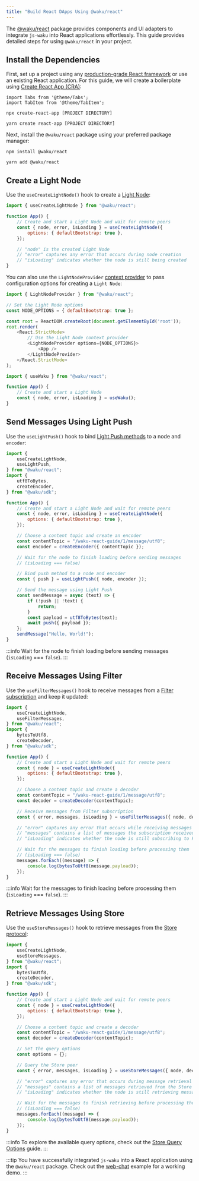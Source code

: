 ```yaml
---
title: "Build React DApps Using @waku/react"
---
```


The [@waku/react](https://www.npmjs.com/package/@waku/react) package provides components and UI adapters to integrate `js-waku` into React applications effortlessly. This guide provides detailed steps for using `@waku/react` in your project.

## Install the Dependencies

First, set up a project using any [production-grade React framework](https://react.dev/learn/start-a-new-react-project) or use an existing React application. For this guide, we will create a boilerplate using [Create React App (CRA)](https://create-react-app.dev/docs/getting-started):

```mdx-code-block
import Tabs from '@theme/Tabs';
import TabItem from '@theme/TabItem';
```

<Tabs groupId="package-manager">
<TabItem value="npm" label="npm">

```shell
npx create-react-app [PROJECT DIRECTORY]
```

</TabItem>
<TabItem value="yarn" label="Yarn">

```shell
yarn create react-app [PROJECT DIRECTORY]
```

</TabItem>
</Tabs>

Next, install the `@waku/react` package using your preferred package manager:

<Tabs groupId="package-manager">
<TabItem value="npm" label="npm">

```shell
npm install @waku/react
```

</TabItem>
<TabItem value="yarn" label="Yarn">

```shell
yarn add @waku/react
```

</TabItem>
</Tabs>

## Create a Light Node

Use the `useCreateLightNode()` hook to create a [Light Node](/guides/js-waku/light-send-receive):

```js title="App.js"
import { useCreateLightNode } from "@waku/react";

function App() {
	// Create and start a Light Node and wait for remote peers
	const { node, error, isLoading } = useCreateLightNode({
		options: { defaultBootstrap: true },
	});

	// "node" is the created Light Node
	// "error" captures any error that occurs during node creation
	// "isLoading" indicates whether the node is still being created
}
```

You can also use the `LightNodeProvider` [context provider](https://react.dev/reference/react/createContext#provider) to pass configuration options for creating a `Light Node`:

```js title="index.js"
import { LightNodeProvider } from "@waku/react";

// Set the Light Node options
const NODE_OPTIONS = { defaultBootstrap: true };

const root = ReactDOM.createRoot(document.getElementById('root'));
root.render(
	<React.StrictMode>
		// Use the Light Node context provider
		<LightNodeProvider options={NODE_OPTIONS}>
			<App />
		</LightNodeProvider>
	</React.StrictMode>
);
```

```js title="App.js"
import { useWaku } from "@waku/react";

function App() {
	// Create and start a Light Node
	const { node, error, isLoading } = useWaku();
}
```

## Send Messages Using Light Push

Use the `useLightPush()` hook to bind [Light Push methods](/guides/js-waku/light-send-receive/#send-messages-using-light-push) to a node and `encoder`:

```js title="App.js"
import {
	useCreateLightNode,
	useLightPush,
} from "@waku/react";
import {
	utf8ToBytes,
	createEncoder,
} from "@waku/sdk";

function App() {
	// Create and start a Light Node and wait for remote peers
	const { node, error, isLoading } = useCreateLightNode({
		options: { defaultBootstrap: true },
	});

	// Choose a content topic and create an encoder
	const contentTopic = "/waku-react-guide/1/message/utf8";
	const encoder = createEncoder({ contentTopic });

	// Wait for the node to finish loading before sending messages
	// (isLoading === false)

	// Bind push method to a node and encoder
	const { push } = useLightPush({ node, encoder });

	// Send the message using Light Push
	const sendMessage = async (text) => {
		if (!push || !text) {
			return;
		}
		const payload = utf8ToBytes(text);
		await push({ payload });
	};
	sendMessage("Hello, World!");
}
```

:::info
Wait for the node to finish loading before sending messages (`isLoading` === `false`).
:::

## Receive Messages Using Filter

Use the `useFilterMessages()` hook to receive messages from a [Filter subscription](/guides/js-waku/light-send-receive/#receive-messages-using-filter) and keep it updated:

```js title="App.js"
import {
	useCreateLightNode,
	useFilterMessages,
} from "@waku/react";
import {
	bytesToUtf8,
	createDecoder,
} from "@waku/sdk";

function App() {
	// Create and start a Light Node and wait for remote peers
	const { node } = useCreateLightNode({
		options: { defaultBootstrap: true },
	});

	// Choose a content topic and create a decoder
	const contentTopic = "/waku-react-guide/1/message/utf8";
	const decoder = createDecoder(contentTopic);

	// Receive messages from Filter subscription
	const { error, messages, isLoading } = useFilterMessages({ node, decoder });

	// "error" captures any error that occurs while receiving messages
	// "messages" contains a list of messages the subscription received
	// "isLoading" indicates whether the node is still subscribing to Filter

	// Wait for the messages to finish loading before processing them
	// (isLoading === false)
	messages.forEach((message) => {
    	console.log(bytesToUtf8(message.payload));
	});
}
```

:::info
Wait for the messages to finish loading before processing them (`isLoading` === `false`).
:::

## Retrieve Messages Using Store

Use the `useStoreMessages()` hook to retrieve messages from the [Store protocol](/guides/js-waku/store-retrieve-messages):

```js title="App.js"
import {
	useCreateLightNode,
	useStoreMessages,
} from "@waku/react";
import {
	bytesToUtf8,
	createDecoder,
} from "@waku/sdk";

function App() {
	// Create and start a Light Node and wait for remote peers
	const { node } = useCreateLightNode({
		options: { defaultBootstrap: true },
	});

	// Choose a content topic and create a decoder
	const contentTopic = "/waku-react-guide/1/message/utf8";
	const decoder = createDecoder(contentTopic);

	// Set the query options
	const options = {};

	// Query the Store peer
	const { error, messages, isLoading } = useStoreMessages({ node, decoder, options });

	// "error" captures any error that occurs during message retrieval
	// "messages" contains a list of messages retrieved from the Store peer
	// "isLoading" indicates whether the node is still retrieving messages

	// Wait for the messages to finish retrieving before processing them
	// (isLoading === false)
	messages.forEach((message) => {
    	console.log(bytesToUtf8(message.payload));
	});
}
```

:::info
To explore the available query options, check out the [Store Query Options](/guides/js-waku/store-retrieve-messages#store-query-options) guide.
:::

:::tip
You have successfully integrated `js-waku` into a React application using the `@waku/react` package. Check out the [web-chat](https://github.com/waku-org/js-waku-examples/tree/master/examples/web-chat) example for a working demo.
:::